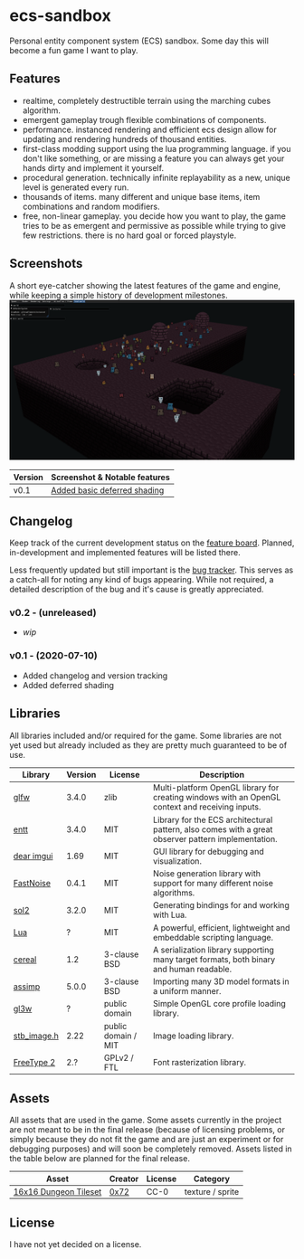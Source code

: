 # ecs-sandbox
Personal entity component system (ECS) sandbox. Some day this will become a fun game I want to play.


## Features
- realtime, completely destructible terrain using the marching cubes algorithm.
- emergent gameplay trough flexible combinations of components.
- performance. instanced rendering and efficient ecs design allow for updating and rendering hundreds of thousand entities.
- first-class modding support using the lua programming language. if you don't like something, or are missing a feature you can always get your hands dirty and implement it yourself.
- procedural generation. technically infinite replayability as a new, unique level is generated every run.
- thousands of items. many different and unique base items, item combinations and random modifiers.
- free, non-linear gameplay. you decide how you want to play, the game tries to be as emergent and permissive as possible while trying to give few restrictions. there is no hard goal or forced playstyle.


## Screenshots
A short eye-catcher showing the latest features of the game and engine, while keeping a simple history of development milestones.
![v0.1](/website/images/screenshot-v0.1.png)

Version | Screenshot & Notable features
--------|---------------------------------------------------------------------
 v0.1   | [Added basic deferred shading](/website/images/screenshot-v0.1.png)

## Changelog
Keep track of the current development status on the [feature board](https://github.com/numpad/ecs-sandbox/projects/1).
Planned, in-development and implemented features will be listed there.

Less frequently updated but still important is the [bug tracker](https://github.com/numpad/ecs-sandbox/projects/2).
This serves as a catch-all for noting any kind of bugs appearing. While not required, a detailed description of the bug and it's cause is greatly appreciated.

### v0.2 - (unreleased)
 - _wip_

### v0.1 - (2020-07-10)
- Added changelog and version tracking
- Added deferred shading


## Libraries
All libraries included and/or required for the game. Some libraries are not yet used but already included as they are pretty much guaranteed to be of use.

 Library                                          | Version | License             | Description
--------------------------------------------------|---------|---------------------|-------------
[glfw](https://www.glfw.org)                      |  3.4.0  | zlib                | Multi-platform OpenGL library for creating windows with an OpenGL context and receiving inputs.
[entt](https://github.com/skypjack/entt)          |  3.4.0  | MIT                 | Library for the ECS architectural pattern, also comes with a great observer pattern implementation.
[dear imgui](https://github.com/ocornut/imgui)    |  1.69   | MIT                 | GUI library for debugging and visualization.
[FastNoise](https://github.com/Auburns/FastNoise) |  0.4.1  | MIT                 | Noise generation library with support for many different noise algorithms.
[sol2](https://sol2.readthedocs.io/en/latest/)    |  3.2.0  | MIT                 | Generating bindings for and working with Lua.
[Lua](http://www.lua.org/)                        |    ?    | MIT                 | A powerful, efficient, lightweight and embeddable scripting language.
[cereal](http://uscilab.github.io/cereal/)        |  1.2    | 3-clause BSD        | A serialization library supporting many target formats, both binary and human readable.
[assimp](https://www.assimp.org)                  |  5.0.0  | 3-clause BSD        | Importing many 3D model formats in a uniform manner.
[gl3w](https://github.com/skaslev/gl3w)           |    ?    | public domain       | Simple OpenGL core profile loading library.
[stb_image.h](https://github.com/nothings/stb)    |  2.22   | public domain / MIT | Image loading library.
[FreeType 2](https://www.freetype.org/)           |  2.?    | GPLv2 / FTL         | Font rasterization library.


## Assets
All assets that are used in the game. Some assets currently in the project are not meant to be in the final release (because of licensing problems, or simply because they do not fit the game and are just an experiment or for debugging purposes) and will soon be completely removed. Assets listed in the table below are planned for the final release.

 Asset                                                              | Creator                       | License | Category
--------------------------------------------------------------------|-------------------------------|---------|------------------
[16x16 Dungeon Tileset](https://0x72.itch.io/16x16-dungeon-tileset) | [0x72](https://0x72.itch.io/) |  CC-0   | texture / sprite


## License
I have not yet decided on a license.
